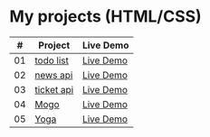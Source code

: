 # My projects (HTML/CSS)

|  #  | Project                                                                        | Live Demo                                                           |
| :-: | ------------------------------------------------------------------------------ | ------------------------------------------------------------------- |
| 01  | [todo list](https://github.com/Dmitriy811/BaseJS/tree/main/%201.%20todoList)   | [Live Demo](https://dmitriy811.github.io/BaseJS/%201.%20todoList)   |
| 02  | [news api](https://github.com/Dmitriy811/BaseJS/tree/main/2.%20news%20app)     | [Live Demo](https://dmitriy811.github.io/BaseJS/2.%20news%20app/newsApp/index) |
| 03  | [ticket api](https://github.com/Dmitriy811/BaseJS/tree/main/3.%20ticket%20app) | [Live Demo](https://dmitriy811.github.io/BaseJS/3.%20ticket%20app)  |
| 04  | [Mogo](https://github.com/Dmitriy811/BaseJS/tree/main/4.%20mogo)                             | [Live Demo](https://dmitriy811.github.io/BaseJS/4.%20mogo)               |
| 05  | [Yoga](https://github.com/Dmitriy811/BaseJS/tree/main/5.%20yoga)                             | [Live Demo](https://dmitriy811.github.io/BaseJS/5.%20yoga) 
